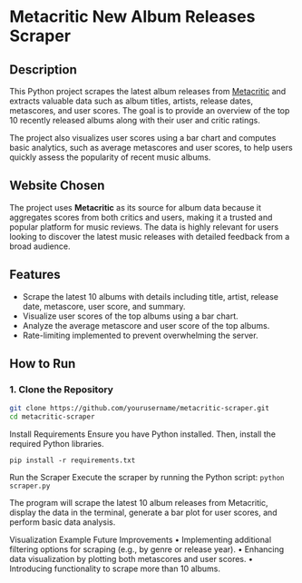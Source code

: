 # Metacritic New Album Releases Scraper

## Description
This Python project scrapes the latest album releases from [Metacritic](https://www.metacritic.com/browse/albums/release-date/available/metascore) and extracts valuable data such as album titles, artists, release dates, metascores, and user scores. The goal is to provide an overview of the top 10 recently released albums along with their user and critic ratings. 

The project also visualizes user scores using a bar chart and computes basic analytics, such as average metascores and user scores, to help users quickly assess the popularity of recent music albums.

## Website Chosen
The project uses **Metacritic** as its source for album data because it aggregates scores from both critics and users, making it a trusted and popular platform for music reviews. The data is highly relevant for users looking to discover the latest music releases with detailed feedback from a broad audience.

## Features
- Scrape the latest 10 albums with details including title, artist, release date, metascore, user score, and summary.
- Visualize user scores of the top albums using a bar chart.
- Analyze the average metascore and user score of the top albums.
- Rate-limiting implemented to prevent overwhelming the server.

## How to Run

### 1. Clone the Repository
```bash
git clone https://github.com/yourusername/metacritic-scraper.git
cd metacritic-scraper
```

Install Requirements
Ensure you have Python installed. Then, install the required Python libraries.
```
pip install -r requirements.txt
```

Run the Scraper
Execute the scraper by running the Python script:
```python scraper.py```

The program will scrape the latest 10 album releases from Metacritic, display the data in the terminal, generate a bar plot for user scores, and perform basic data analysis.


Visualization Example
Future Improvements
•	Implementing additional filtering options for scraping (e.g., by genre or release year).
•	Enhancing data visualization by plotting both metascores and user scores.
•	Introducing functionality to scrape more than 10 albums.
